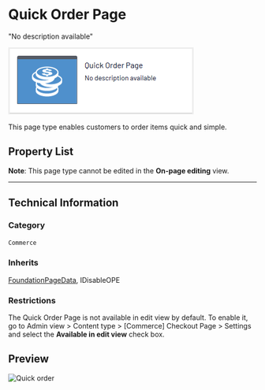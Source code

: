 # Quick Order Page
"No description available"

![Quick order](Screenshots/Quick%20Order%20Page%20-%20icon.png)

This page type enables customers to order items quick and simple.


## Property List
**Note**: This page type cannot be edited in the **On-page editing** view.<!--The following property list includes properties that are unique to this content type. For a list of global properties, view our [*Common Page  Properties*](./Common%20Page%20Properties.md) list.-->

<!--Display Name *(Name in code)* | Type | Property Description
--------------|------|---------------
**Main body** *(`MainBody`)* | XhtmlString | Provides an rich-text area for entering formatted content.
**Main content area** *(`MainContentArea`)* | ContentArea | Provides a configurable drag-and-drop interface for placing media, blocks, or other content onto the page.-->

** **
<!--![Quick order](Screenshots/Quick%20Order%20Page%20-%20Content%20tab.png)-->

## Technical Information

### Category
`Commerce`

### Inherits
[FoundationPageData](Foundation%20Page%20Data.md), IDisableOPE

### Restrictions
The Quick Order Page is not available in edit view by default. To enable it, go to Admin view > Content type > [Commerce] Checkout Page > Settings and select the **Available in edit view** check box.

## Preview
![Quick order](Screenshots/Quick%20Order%20Page%20-%20Preview.png)
